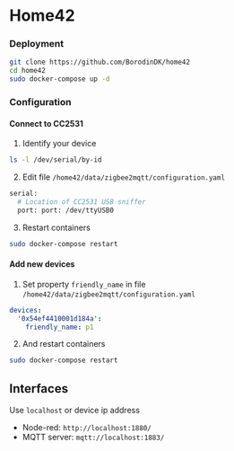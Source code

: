 # Home42
### Deployment
```bash
git clone https://github.com/BorodinDK/home42
cd home42
sudo docker-compose up -d
```
### Configuration
#### Connect to CC2531
1. Identify your device
```bash
ls -l /dev/serial/by-id
```
2. Edit file `/home42/data/zigbee2mqtt/configuration.yaml`
```bash
serial:
  # Location of CC2531 USB sniffer
  port: port: /dev/ttyUSB0
```
3. Restart containers
```bash
sudo docker-compose restart
```
#### Add new devices
1. Set property `friendly_name` in file `/home42/data/zigbee2mqtt/configuration.yaml`

```yaml
devices:
  '0x54ef4410001d184a':
    friendly_name: p1
```
2. And restart containers
```bash
sudo docker-compose restart
```

## Interfaces
Use `localhost` or device ip address

* Node-red: `http://localhost:1880/`
* MQTT server: `mqtt://localhost:1883/`